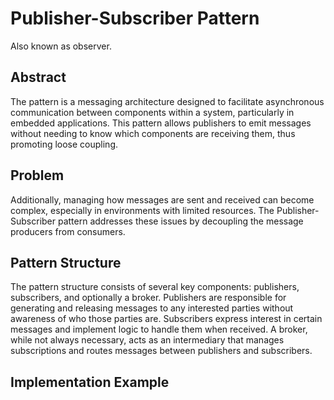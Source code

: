 # Publisher-Subscriber Pattern

Also known as observer.

## Abstract

The pattern is a messaging architecture designed to facilitate asynchronous communication
between components within a system, particularly in embedded applications. This pattern
allows publishers to emit messages without needing to know which components are receiving
them, thus promoting loose coupling.

## Problem

Additionally, managing how messages are sent and received can become complex, especially
in environments with limited resources. The Publisher-Subscriber pattern addresses these
issues by decoupling the message producers from consumers.

## Pattern Structure

The pattern structure consists of several key components: publishers, subscribers, and
optionally a broker. Publishers are responsible for generating and releasing messages to
any interested parties without awareness of who those parties are. Subscribers express
interest in certain messages and implement logic to handle them when received. A broker,
while not always necessary, acts as an intermediary that manages subscriptions and routes
messages between publishers and subscribers.

## Implementation Example


